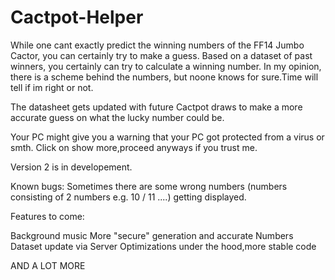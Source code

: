 # Cactpot-Helper
While one cant exactly predict the winning numbers of the FF14 Jumbo Cactor, you can certainly try to make a guess.
Based on a dataset of past winners, you certainly can try to calculate a winning number. In my opinion, there is a scheme behind the numbers, 
but noone knows for sure.Time will tell if im right or not.

The datasheet gets updated with future Cactpot draws to make a more accurate guess on what the lucky number could be.

Your PC might give you a warning that your PC got protected from a virus or smth.
Click on show more,proceed anyways if you trust me.

Version 2 is in developement.

Known bugs:
Sometimes there are some wrong numbers (numbers consisting of 2 numbers e.g. 10 / 11 ....) getting displayed. 

Features to come:

Background music
More "secure" generation and accurate Numbers
Dataset update via Server
Optimizations under the hood,more stable code

AND A LOT MORE 

